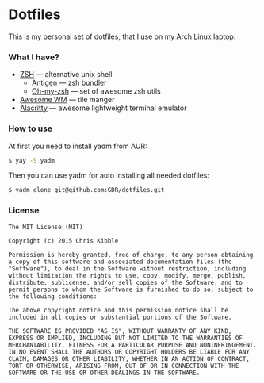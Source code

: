 # Dotfiles

This is my personal set of dotfiles, that I use on my Arch Linux laptop.
### What I have?
* [ZSH] &mdash; alternative unix shell
    * [Antigen] &mdash; zsh bundler
    * [Oh-my-zsh] &mdash; set of awesome zsh utils
* [Awesome WM] &mdash; tile manger
* [Alacritty] &mdash; awesome lightweight terminal emulator
### How to use

At first you need to install yadm from AUR:
```bash
$ yay -S yadm
```
Then you can use yadm for auto installing all needed dotfiles:
```bash
$ yadm clone git@github.com:GDR/dotfiles.git
```

[ZSH]: <https://www.zsh.org/>
[Oh-my-zsh]: <https://github.com/robbyrussell/oh-my-zsh>
[Antigen]: <https://github.com/zsh-users/antigen>
[Awesome WM]: <https://github.com/awesomeWM/awesome>
[Alacritty]: <https://github.com/jwilm/alacritty>
### License
```
The MIT License (MIT)

Copyright (c) 2015 Chris Kibble

Permission is hereby granted, free of charge, to any person obtaining a copy of this software and associated documentation files (the "Software"), to deal in the Software without restriction, including without limitation the rights to use, copy, modify, merge, publish, distribute, sublicense, and/or sell copies of the Software, and to permit persons to whom the Software is furnished to do so, subject to the following conditions:

The above copyright notice and this permission notice shall be included in all copies or substantial portions of the Software.

THE SOFTWARE IS PROVIDED "AS IS", WITHOUT WARRANTY OF ANY KIND, EXPRESS OR IMPLIED, INCLUDING BUT NOT LIMITED TO THE WARRANTIES OF MERCHANTABILITY, FITNESS FOR A PARTICULAR PURPOSE AND NONINFRINGEMENT. IN NO EVENT SHALL THE AUTHORS OR COPYRIGHT HOLDERS BE LIABLE FOR ANY CLAIM, DAMAGES OR OTHER LIABILITY, WHETHER IN AN ACTION OF CONTRACT, TORT OR OTHERWISE, ARISING FROM, OUT OF OR IN CONNECTION WITH THE SOFTWARE OR THE USE OR OTHER DEALINGS IN THE SOFTWARE.
```

